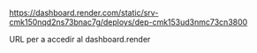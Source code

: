 https://dashboard.render.com/static/srv-cmk150nqd2ns73bnac7g/deploys/dep-cmk153ud3nmc73cn3800

URL per a accedir al dashboard.render       